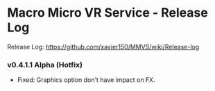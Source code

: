 # Macro Micro VR Service - Release Log
Release Log: https://github.com/xavier150/MMVS/wiki/Release-log

###  v0.4.1.1 Alpha (Hotfix)

- Fixed: Graphics option don't have impact on FX.
